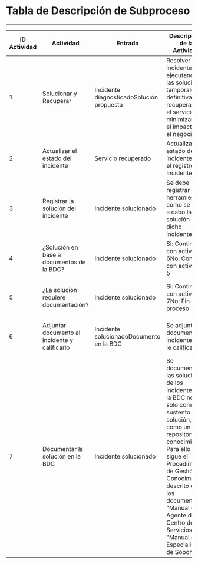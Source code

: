 # Tabla de Descripción de Subproceso

---



| ID Actividad | Actividad | Entrada | Descripción de la Actividad | Salida | **Rol – Participante** |
| --- | --- | --- | --- | --- | --- |
| 1 | Solucionar y Recuperar | Incidente diagnosticadoSolución propuesta | Resolver el incidente ejecutando las soluciones temporales ó definitivas recuperando el servicio y minimizando el impacto en el negocio. | Servicio recuperado | E: Soporte de incidentes 1o / No Nivel |
| 2 | Actualizar el estado del incidente | Servicio recuperado | Actualizar el estado del incidente en el registro de Incidentes. | Incidente solucionado | E: Soporte de incidentes 1o / No Nivel |
| 3 | Registrar la solución del incidente | Incidente solucionado | Se debe registrar en la herramienta como se llevo a cabo la solución de dicho incidente. | Incidente solucionado (solución registrada) | E: Soporte de incidentes 1o / No Nivel |
| 4 | ¿Solución en base a documentos de la BDC? | Incidente solucionado | Si: Continúa con actividad 6No: Continúa con actividad 5 |   | E: Soporte de incidentes 1o / No Nivel |
| 5 | ¿La solución requiere documentación? | Incidente solucionado | Si: Continúa con actividad 7No: Fin del proceso |   | E: Soporte de incidentes 1o / No Nivel |
| 6 | Adjuntar documento al incidente y calificarlo | Incidente solucionadoDocumento en la BDC | Se adjunta el documento al incidente y se le califica. | Incidente solucionado (documentación en BDC adjunta) | E: Soporte de incidentes 1o / No Nivel |
| 7 | Documentar la solución en la BDC | Incidente solucionado | Se documentan las soluciones de los incidentes en la BDC no solo como un sustento de la solución, si no como un repositorio de conocimiento. Para ello se sigue el Procedimiento de Gestión de Conocimiento descrito en los documentos &quot;Manual del Agente de Centro de Servicios&quot; y &quot;Manual del Especialista de Soporte&quot;. | Documento de solución creado en la BDC | E: Soporte de incidentes 1o / No Nivel |